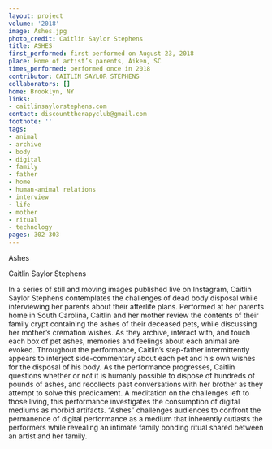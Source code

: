 ```yaml
---
layout: project
volume: '2018'
image: Ashes.jpg
photo_credit: Caitlin Saylor Stephens
title: ASHES
first_performed: first performed on August 23, 2018
place: Home of artist’s parents, Aiken, SC
times_performed: performed once in 2018
contributor: CAITLIN SAYLOR STEPHENS
collaborators: []
home: Brooklyn, NY
links:
- caitlinsaylorstephens.com
contact: discounttherapyclub@gmail.com
footnote: ''
tags:
- animal
- archive
- body
- digital
- family
- father
- home
- human-animal relations
- interview
- life
- mother
- ritual
- technology
pages: 302-303
---
```




Ashes

Caitlin Saylor Stephens

In a series of still and moving images published live on Instagram, Caitlin Saylor Stephens contemplates the challenges of dead body disposal while interviewing her parents about their afterlife plans. Performed at her parents home in South Carolina, Caitlin and her mother review the contents of their family crypt containing the ashes of their deceased pets, while discussing her mother’s cremation wishes. As they archive, interact with, and touch each box of pet ashes, memories and feelings about each animal are evoked. Throughout the performance, Caitlin’s step-father intermittently appears to interject side-commentary about each pet and his own wishes for the disposal of his body. As the performance progresses, Caitlin questions whether or not it is humanly possible to dispose of hundreds of pounds of ashes, and recollects past conversations with her brother as they attempt to solve this predicament. A meditation on the challenges left to those living, this performance investigates the consumption of digital mediums as morbid artifacts. “Ashes” challenges audiences to confront the permanence of digital performance as a medium that inherently outlasts the performers while revealing an intimate family bonding ritual shared between an artist and her family.
